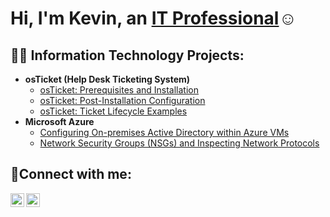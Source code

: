 <h1>Hi, I'm Kevin, an <a href="https://www.linkedin.com/in/kevin-bowen-07732b294">IT Professional</a>☺</h1>

<h2>👨‍💻 Information Technology Projects:</h2>

- <b>osTicket (Help Desk Ticketing System)</b>
  - [osTicket: Prerequisites and Installation](https://github.com/kevbowen/osticket-prereqs)
  - [osTicket: Post-Installation Configuration](https://github.com/kevbowen/post-install-config)
  - [osTicket: Ticket Lifecycle Examples](https://github.com/kevbowen/ticket-lifecycle)
- <b>Microsoft Azure</b>
  - [Configuring On-premises Active Directory within Azure VMs](https://github.com/kevbowen/configure-ad)
  - [Network Security Groups (NSGs) and Inspecting Network Protocols](https://github.com/kevbowen/azure-network-protocols)

<h2>🤳Connect with me:</h2>

[<img align="left" alt="Josh | LinkedIn" width="22px" src="https://cdn.jsdelivr.net/npm/simple-icons@v3/icons/linkedin.svg" />][linkedin]
[<img align="left" alt="Josh | Instagram" width="22px" src="https://cdn.jsdelivr.net/npm/simple-icons@v3/icons/instagram.svg" />][instagram]

[instagram]: https://www.instagram.com/therealkmichaels
[Linkedin]: https://www.linkedin.com/in/kevin-bowen-07732b294
